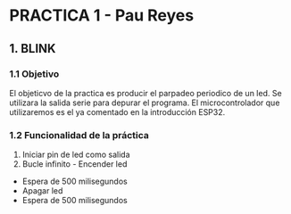 # **PRACTICA 1 - Pau Reyes**
## 1. BLINK
### 1.1 Objetivo
El objeticvo de la practica es producir el parpadeo periodico de un led. Se utilizara la salida serie para depurar el programa.
El microcontrolador que utilizaremos es el ya comentado en la introducción ESP32.
### 1.2 Funcionalidad de la práctica
1. Iniciar pin de led como salida
2. Bucle infinito
               - Encender led
  - Espera de 500 milisegundos
  - Apagar led
  - Espera de 500 milisegundos
